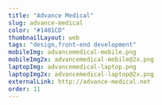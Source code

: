 ```yaml
---
title: "Advance Medical"
slug: advance-medical
color: "#1481CD"
thumbnailLayout: web
tags: "design,front-end development"
mobileImg: advancemedical-mobile.png
mobileImg2x: advancemedical-mobile@2x.png
laptopImg: advancemedical-laptop.png
laptopImg2x: advancemedical-laptop@2x.png
externalLink: http://advance-medical.net
order: 11
---
```

